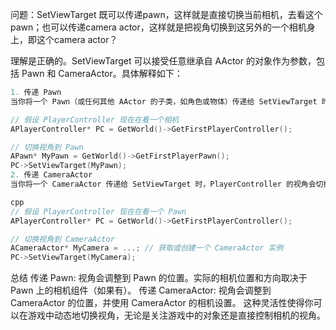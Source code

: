问题：SetViewTarget 既可以传递pawn，这样就是直接切换当前相机，去看这个pawn；也可以传递camera actor，这样就是把视角切换到这另外的一个相机身上，即这个camera actor？

理解是正确的。SetViewTarget 可以接受任意继承自 AActor 的对象作为参数，包括 Pawn 和 CameraActor。具体解释如下：

```cpp
1. 传递 Pawn
当你将一个 Pawn（或任何其他 AActor 的子类，如角色或物体）传递给 SetViewTarget 时，PlayerController 的视角会切换到那个 Pawn 的视角。这实际上是将视角定位到 Pawn 的位置，并根据 Pawn 的相机设置来显示视图。如果 Pawn 上有 CameraComponent，那么视角会自动调整为这个组件的视角。

// 假设 PlayerController 现在在看一个相机
APlayerController* PC = GetWorld()->GetFirstPlayerController();

// 切换视角到 Pawn
APawn* MyPawn = GetWorld()->GetFirstPlayerPawn();
PC->SetViewTarget(MyPawn);
2. 传递 CameraActor
当你将一个 CameraActor 传递给 SetViewTarget 时，PlayerController 的视角会切换到这个 CameraActor 的视角。这意味着视角将调整为 CameraActor 的位置和方向，并使用它的相机设置来显示视图。

cpp
// 假设 PlayerController 现在在看一个 Pawn
APlayerController* PC = GetWorld()->GetFirstPlayerController();

// 切换视角到 CameraActor
ACameraActor* MyCamera = ...; // 获取或创建一个 CameraActor 实例
PC->SetViewTarget(MyCamera);

```

总结
传递 Pawn: 视角会调整到 Pawn 的位置。实际的相机位置和方向取决于 Pawn 上的相机组件（如果有）。
传递 CameraActor: 视角会调整到 CameraActor 的位置，并使用 CameraActor 的相机设置。
这种灵活性使得你可以在游戏中动态地切换视角，无论是关注游戏中的对象还是直接控制相机的视角。
